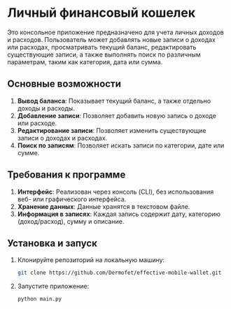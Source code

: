 # Личный финансовый кошелек

Это консольное приложение предназначено для учета личных доходов и расходов. Пользователь может добавлять новые записи о доходах или расходах, просматривать текущий баланс, редактировать существующие записи, а также выполнять поиск по различным параметрам, таким как категория, дата или сумма.

## Основные возможности

1. **Вывод баланса**: Показывает текущий баланс, а также отдельно доходы и расходы.
2. **Добавление записи**: Позволяет добавить новую запись о доходе или расходе.
3. **Редактирование записи**: Позволяет изменить существующие записи о доходах и расходах.
4. **Поиск по записям**: Позволяет искать записи по категории, дате или сумме.

## Требования к программе

1. **Интерфейс**: Реализован через консоль (CLI), без использования веб- или графического интерфейса.
2. **Хранение данных**: Данные хранятся в текстовом файле.
3. **Информация в записях**: Каждая запись содержит дату, категорию (доход/расход), сумму и описание.

## Установка и запуск

1. Клонируйте репозиторий на локальную машину:

    ```bash
    git clone https://github.com/Dermofet/effective-mobile-wallet.git
    ```

3. Запустите приложение:

    ```bash
    python main.py
    ```
